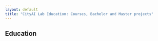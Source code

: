 ```yaml
---
layout: default
title: "CityAI Lab Education: Courses, Bachelor and Master projects"
---
```


## Education

